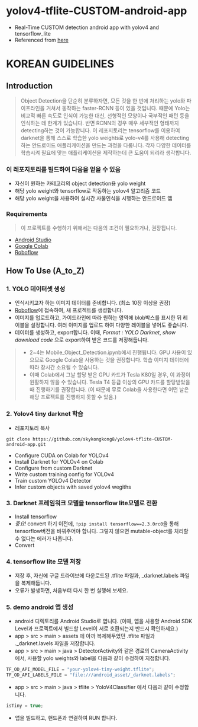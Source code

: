# yolov4-tflite-CUSTOM-android-app
* Real-Time CUSTOM detection android app with yolov4 and tensorflow_lite  
* Referenced from [here](https://github.com/hunglc007/tensorflow-yolov4-tflite)

# KOREAN GUIDELINES
## Introduction
> Object Detection을 단순히 분류하자면, 모든 것을 한 번에 처리하는 yolo와 파이프라인을 거쳐서 동작하는 faster-RCNN 등이 있을 것입니다. 때문에 Yolo는 비교적 빠른 속도로 인식이 가능한 대신, 선형적인 모양이나 국부적인 패턴 등을 인식하는 데 한계가 있습니다. 반면 RCNN의 경우 매우 세부적인 형태까지 detecting하는 것이 가능합니다.
> 이 레포지토리는 tensorflow를 이용하여 darknet을 통해 스스로 학습한 yolo weights로 yolo-v4를 사용해 detecting하는 안드로이드 애플리케이션을 만드는 과정을 다룹니다. 각자 다양한 데이터를 학습시켜 필요에 맞는 애플리케이션을 제작하는데 큰 도움이 되리라 생각합니다.
### 이 레포지토리를 빌드하여 다음을 얻을 수 있음
* 자신이 원하는 카테고리의 object detection용 yolo weight
* 해당 yolo weight와 tensorflow로 작동하는 yolov4 알고리즘 코드
* 해당 yolo weight을 사용하여 실시간 사물인식을 시행하는 안드로이드 앱

### Requirements
> 이 프로젝트를 수행하기 위해서는 다음의 조건이 필요하거나, 권장됩니다.
* [Android Studio](https://developer.android.com/studio)
* [Google Colab](https://www.google.com/search?q=google+colab&oq=google+colab&aqs=chrome.0.69i59l2j0i131i433i512j69i60l3j69i65l2.1294j0j7&sourceid=chrome&ie=UTF-8)
* [Roboflow](https://app.roboflow.com/)

## How To Use (A_to_Z)
### 1. YOLO 데이터셋 생성
* 인식시키고자 하는 이미지 데이터를 준비합니다. (최소 10장 이상을 권장)
* [Roboflow](https://app.roboflow.com/)에 접속하여, 새 프로젝트를 생성합니다. 
* 이미지를 업로드하고, 가이드라인에 따라 원하는 영역에 blob박스를 표시한 뒤 레이블을 설정합니다. 여러 이미지를 업로드 하여 다양한 레이블을 넣어도 좋습니다.
* 데이터를 생성하고, export합니다. 이때, *Format : YOLO Darknet*, *show download code* 으로 export하여 받은 코드를 저장해둡니다.

> * 2~4는 Mobile_Object_Detection.ipynb에서 진행됩니다. GPU 사용이 있으므로 Google Colab을 사용하는 것을 권장합니다. 학습 이미지 데이터에 따라 장시간 소요될 수 있습니다.
> * 이때 Colab에서 그날 할당 받은 GPU 카드가 Tesla K80일 경우, 이 과정이 원활하지 않을 수 있습니다. Tesla T4 등급 이상의 GPU 카드를 할당받았을 때 진행하기를 권장합니다. (이 때문에 무료 Colab을 사용한다면 어떤 날은 해당 프로젝트를 진행하지 못할 수 있음.)
### 2. Yolov4 tiny darknet 학습
* 레포지토리 복사
``` git
git clone https://github.com/skykongkong8/yolov4-tflite-CUSTOM-android-app.git
```
* Configure CUDA on Colab for YOLOv4
* Install Darknet for YOLOv4 on Colab
* Configure from custom Darknet
* Write custom training config for YOLOv4
* Train custom YOLOv4 Detector
* Infer custom objects with saved yolov4 wegiths
### 3. Darknet 프레임워크 모델을 tensorflow lite모델로 전환
* Install tensorflow
* *중요!* convert 하기 이전에, `!pip install tensorflow==2.3.0rc0`을 통해 tensorflow버전을 바꿔주어야 합니다. 그렇지 않으면 mutable-object를 처리할 수 없다는 에러가 나옵니다.
* Convert
### 4. tensorflow lite 모델 저장
* 저장 후, 자신에 구글 드라이브에 다운로드된 .tflite 파일과, _darknet.labels 파일을 복제해둡니다.
* 오류가 발생하면, 처음부터 다시 한 번 실행해 보세요.

### 5. demo android 앱 생성
* android 디렉토리를 Android Studio로 엽니다. (이때, 앱을 사용할 Android SDK Level과 프로젝트에서 빌드할 Level이 서로 호환되는지 반드시 확인하세요.)
* app > src > main > assets 에 아까 복제해두었던 .tflite 파일과 ._darknet.lavels 파일을 저장합니다.
* app > src > main > java > DetectorActivity와 같은 경로의 CameraActivity 에서, 사용할 yolo weights와 label을 다음과 같이 수정하여 지정합니다.
 ```java
 TF_OD_API_MODEL_FILE = "your-yolov4-tiny-weight.tflite";
 TF_OD_API_LABELS_FILE = "file:///android_asset/_darknet.labels";
 ```
* app > src > main > java > tflite > YoloV4Classifier 에서 다음과 같이 수정합니다.
```java
isTiny = true;
```
* 앱을 빌드하고, 핸드폰과 연결하여 RUN 합니다.
